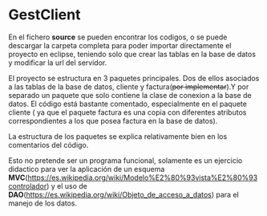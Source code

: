# GestClient

En el fichero <b>source</b> se pueden encontrar los codigos, o se puede descargar la carpeta completa para poder importar directamente el proyecto en eclipse, teniendo solo que crear las tablas en la base de datos y modificar la url del servidor.

El proyecto se estructura en 3 paquetes principales. Dos de ellos asociados a las tablas de la base de datos, cliente y factura(<s>por implementar</s>).Y por separado un paquete que solo contiene la clase de conexion a la base de datos. El código está bastante comentado, especialmente en el paquete cliente ( ya que el paquete factura es una copia con diferentes atributos correspondientes a los que posea factura en la base de datos).

La estructura de los paquetes se explica relativamente bien en los comentarios del código.

Esto no pretende ser un programa funcional, solamente es un ejercicio didactico para ver la aplicación de un esquema <b>MVC</b>(https://es.wikipedia.org/wiki/Modelo%E2%80%93vista%E2%80%93controlador) y el uso de <b>DAO</b>(https://es.wikipedia.org/wiki/Objeto_de_acceso_a_datos) para el manejo de los datos.
